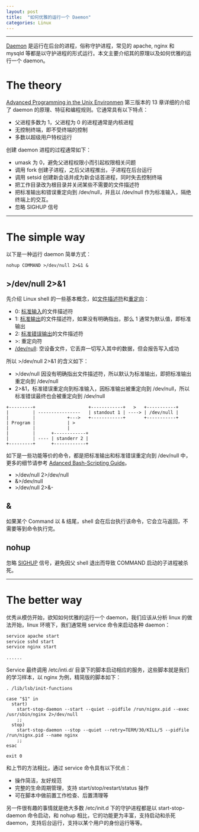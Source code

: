 ```yaml
---
layout: post
title:  "如何优雅的运行一个 Daemon"
categories: Linux
---
```


----------

[Daemon](https://en.wikipedia.org/wiki/Daemon_(computing)) 是运行在后台的进程，俗称守护进程，常见的 apache, nginx 和 mysqld 等都是以守护进程的形式运行。本文主要介绍其的原理以及如何优雅的运行一个 daemon。

# The theory

[Advanced Programming in the Unix Environmen](https://en.wikipedia.org/wiki/Advanced_Programming_in_the_Unix_Environment) 第三版本的 13 章详细的介绍了 daemon 的原理、特征和编程规则。它通常具有以下特点：

- 父进程多数为 1，父进程为 0 的进程通常是内核进程
- 无控制终端，即不受终端的控制
- 多数以超级用户特权运行

创建 daemon 进程的过程通常如下：

- umask 为 0，避免父进程权限小而引起权限相关问题
- 调用 fork 创建子进程，之后父进程推出，子进程在后台运行
- 调用 setsid 创建新会话并成为新会话首进程，同时失去控制终端
- 把工作目录改为根目录并关闭某些不需要的文件描述符
- 把标准输出和错误重定向到 /dev/null，并且以 /dev/null 作为标准输入，隔绝终端上的交互。
- 忽略 SIGHUP 信号

------------------

# The simple way

以下是一种运行 daemon 简单方式： 

~~~
nohup COMMAND >/dev/null 2>&1 &
~~~

## >/dev/null 2>&1

先介绍 Linux shell 的一些基本概念，如[文件描述符](https://en.wikipedia.org/wiki/File_descriptor)和[重定向](https://en.wikipedia.org/wiki/Redirection_(computing))：

- 0: [标准输入](https://en.wikipedia.org/wiki/Standard_streams#Standard_input_.28stdin.29)的文件描述符
- 1: [标准输出](https://en.wikipedia.org/wiki/Standard_streams#Standard_output_.28stdout.29)的文件描述符，如果没有明确指出，那么 1 通常为默认值，即标准输出
- 2: [标准错误输出](https://en.wikipedia.org/wiki/Standard_streams#Standard_error_.28stderr.29)的文件描述符
- \>: 重定向符
- [/dev/null](https://en.wikipedia.org/wiki/Null_device): 空设备文件，它丢弃一切写入其中的数据，但会报告写入成功

所以 >/dev/null 2>&1 的含义如下：

- \>/dev/null 因没有明确指出文件描述符，所以默认为标准输出，即把标准输出重定向到 /dev/null
- 2>&1，标准错误重定向到标准输入，因标准输出被重定向到 /dev/null，所以标准错误最终也会被重定向到 /dev/null

~~~
+---------+                    +------------+   >   +-----------+
|         | ----------------   | standout 1 | ----> | /dev/null |
|         |            +--->   +------------+       +-----------+
| Program |            | >
|         |            |
|         |      +------------+
|         | ---- | standerr 2 |
+---------+      +------------+
~~~

如下是一些功能等价的命令，都是把标准输出和标准错误重定向到 /dev/null 中，更多的细节请参考 [Adanced Bash-Scripting Guide](http://unix.stackexchange.com/questions/70963/difference-between-2-2-dev-null-dev-null-and-dev-null-21)。

- \>/dev/null 2\>/dev/null
- \&>/dev/null
- \>/dev/null 2>&-

## &

如果某个 Command 以 & 结尾，shell 会在后台执行该命令，它会立马返回，不需要等到命令执行完。

## nohup

忽略 [SIGHUP](https://en.wikipedia.org/wiki/SIGHUP) 信号，避免因父 shell 退出而导致 COMMAND 启动的子进程被杀死。

-------------------

# The better way

优秀从模仿开始，欲知如何优雅的运行一个 daemon，我们应该从分析 linux 的做法开始，linux 环境下，我们通常用 service 命令来启动各种 daemon：

~~~ bash
service apache start
service sshd start
service nginx start

......
~~~

Service 最终调用 /etc/inti.d/ 目录下的脚本启动相应的服务，这些脚本就是我们的学习样本，以 nginx 为例，精简版的脚本如下：

~~~
. /lib/lsb/init-functions

case "$1" in
  start)
    start-stop-daemon --start --quiet --pidfile /run/nignx.pid --exec /usr/sbin/nginx 2>/dev/null
    ;;
  stop)
    start-stop-daemon --stop --quiet --retry=TERM/30/KILL/5 --pidfile /run/nignx.pid --name nginx
    ;;
esac

exit 0
~~~

和上节的方法相比，通过 service 命令具有以下优点：

- 操作简洁，友好规范
- 完整的生命周期管理，支持 start/stop/restart/status 操作
- 可在脚本中做前置工作检查、后置清理等

另一件很有趣的事情就是绝大多数 /etc/init.d 下的守护进程都是以 start-stop-daemon 命令启动，和 nohup 相比，它的功能更为丰富，支持启动和杀死 daemon，支持后台运行，支持以某个用户的身份运行等等。